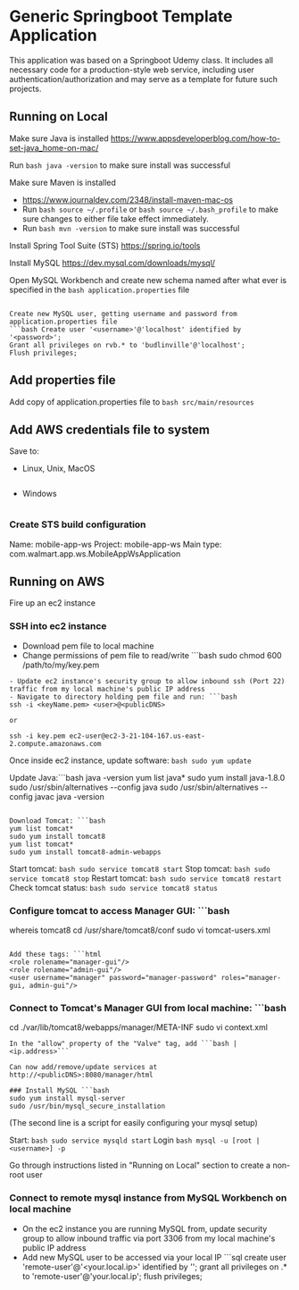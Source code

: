 # Generic Springboot Template Application
This application was based on a Springboot Udemy class. It includes all necessary code for a production-style web service, including user authentication/authorization and may serve as a template for future such projects.

## Running on Local
Make sure Java is installed
https://www.appsdeveloperblog.com/how-to-set-java_home-on-mac/

Run ```bash java -version``` to make sure install was successful

Make sure Maven is installed
- https://www.journaldev.com/2348/install-maven-mac-os
- Run ```bash source ~/.profile``` or ```bash source ~/.bash_profile``` to make sure changes to either file take effect immediately.
- Run ```bash mvn -version``` to make sure install was successful

Install Spring Tool Suite (STS)
https://spring.io/tools

Install MySQL
https://dev.mysql.com/downloads/mysql/

Open MySQL Workbench and create new schema named after what ever is specified in the ```bash application.properties``` file
```

Create new MySQL user, getting username and password from application.properties file
```bash Create user '<username>'@'localhost' identified by '<password>';
Grant all privileges on rvb.* to 'budlinville'@'localhost';
Flush privileges;
```
## Add properties file
Add copy of application.properties file to ```bash src/main/resources```

## Add AWS credentials file to system
Save to:
- Linux, Unix, MacOS
```bash ~/.aws/credentials
```
- Windows
```bash C:\Users\<USERNAME>\.aws\credentials
```

### Create STS build configuration
Name: mobile-app-ws
Project: mobile-app-ws
Main type: com.walmart.app.ws.MobileAppWsApplication


## Running on AWS
Fire up an ec2 instance

### SSH into ec2 instance
- Download pem file to local machine
- Change permissions of pem file to read/write ```bash
sudo chmod 600 /path/to/my/key.pem
```
- Update ec2 instance's security group to allow inbound ssh (Port 22) traffic from my local machine's public IP address
- Navigate to directory holding pem file and run: ```bash
ssh -i <keyName.pem> <user>@<publicDNS>

or

ssh -i key.pem ec2-user@ec2-3-21-104-167.us-east-2.compute.amazonaws.com
```

Once inside ec2 instance, update software: ```bash sudo yum update```

Update Java:```bash
java -version
yum list java*
sudo yum install java-1.8.0
sudo /usr/sbin/alternatives --config java
sudo /usr/sbin/alternatives --config javac
java -version
```

Download Tomcat: ```bash
yum list tomcat*
sudo yum install tomcat8
yum list tomcat*
sudo yum install tomcat8-admin-webapps
```

Start tomcat: ```bash sudo service tomcat8 start```
Stop tomcat: ```bash sudo service tomcat8 stop```
Restart tomcat: ```bash sudo service tomcat8 restart```
Check tomcat status: ```bash sudo service tomcat8 status```

### Configure tomcat to access Manager GUI: ```bash
whereis tomcat8
cd /usr/share/tomcat8/conf
sudo vi tomcat-users.xml
```

Add these tags: ```html
<role rolename="manager-gui"/>
<role rolename="admin-gui"/>
<user username="manager" password="manager-password" roles="manager-gui, admin-gui"/>
```

### Connect to Tomcat's Manager GUI from local machine: ```bash
cd ./var/lib/tomcat8/webapps/manager/META-INF
sudo vi context.xml
```
In the "allow" property of the "Valve" tag, add ```bash |<ip.address>```

Can now add/remove/update services at http://<publicDNS>:8080/manager/html

### Install MySQL ```bash
sudo yum install mysql-server
sudo /usr/bin/mysql_secure_installation
```
(The second line is a script for easily configuring your mysql setup)

Start: ```bash sudo service mysqld start```
Login ```bash mysql -u [root | <username>] -p```

Go through instructions listed in "Running on Local" section to create a non-root user

### Connect to remote mysql instance from MySQL Workbench on local machine
- On the ec2 instance you are running MySQL from, update security group to allow inbound traffic via port 3306 from my local machine's public IP address
- Add new MySQL user to be accessed via your local IP ```sql
create user 'remote-user'@'<your.local.ip>' identified by '<password>';
grant all privileges on <db-name>.* to 'remote-user'@'your.local.ip';
flush privileges;
```
